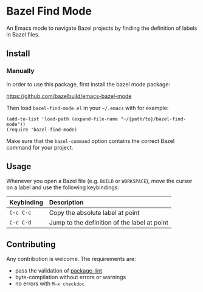 # Bazel Find Mode

An Emacs mode to navigate Bazel projects by finding the definition of labels in
Bazel files.

## Install

### Manually

In order to use this package, first install the bazel mode package:

https://github.com/bazelbuild/emacs-bazel-mode

Then load `bazel-find-mode.el` in your `~/.emacs` with for example:

```elisp
(add-to-list 'load-path (expand-file-name "~/{path/to}/bazel-find-mode"))
(require 'bazel-find-mode)
```

Make sure that the `bazel-command` option contains the correct Bazel command for
your project.

## Usage

Whenever you open a Bazel file (e.g. `BUILD` or `WORKSPACE`), move the cursor on
a label and use the following keybindings:

| Keybinding | Description                                  |
|:-----------|:---------------------------------------------|
| `C-c C-c`  | Copy the absolute label at point             |
| `C-c C-d`  | Jump to the definition of the label at point |


## Contributing

Any contribution is welcome. The requirements are:
* pass the validation of [package-lint](https://github.com/purcell/package-lint)
* byte-compilation without errors or warnings
* no errors with `M-x checkdoc`
